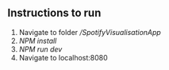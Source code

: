 ## Instructions to run
1. Navigate to folder */SpotifyVisualisationApp*
2. *NPM install*
3. *NPM run dev*
4. Navigate to localhost:8080

